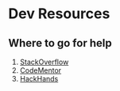 # Dev Resources

## Where to go for help

1. [StackOverflow](stackoverflow.com)
2. [CodeMentor](codementor.io)
3. [HackHands](https://hackhands.com)